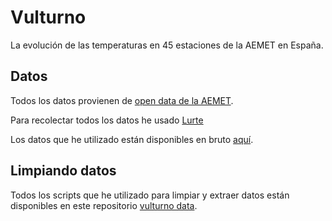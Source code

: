 
# Vulturno

La evolución de las temperaturas en 45 estaciones de la AEMET en España.

## Datos

Todos los datos provienen de [open data de la AEMET](https://opendata.aemet.es/centrodedescargas/inicio).

Para recolectar todos los datos he usado [Lurte](https://github.com/vulturno/lurte)

Los datos que he utilizado están disponibles en bruto [aquí](https://github.com/vulturno/data).

## Limpiando datos

Todos los scripts que he utilizado para limpiar y extraer datos están disponibles en este repositorio [vulturno data](https://github.com/vulturno/data/).
